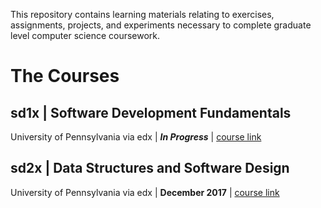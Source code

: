 This repository contains learning materials relating to exercises, assignments, projects, and experiments necessary to complete graduate level computer science coursework.

# The Courses

## sd1x | Software Development Fundamentals
University of Pennsylvania via edx | **_In Progress_** | [course link](https://courses.edx.org/courses/course-v1:PennX+SD1x+2T2017/course/)

## sd2x | Data Structures and Software Design
University of Pennsylvania via edx | **December 2017** | [course link](https://courses.edx.org/courses/course-v1:PennX+SD2x+2T2017/course/)
